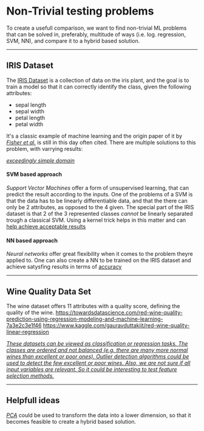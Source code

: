 # Non-Trivial testing problems

To create a usefull comparison, we want to find non-trivial ML problems that can be solved in, preferably, multitude of ways (i.e. log. regression, SVM, NN), and compare it to a hybrid based solution.



---

## IRIS Dataset

The [IRIS Dataset](https://archive.ics.uci.edu/ml/datasets/iris) is a collection of data on the iris plant, and the goal is to train a model so that it can correctly identify the class, given the following attributes:
- sepal length
- sepal width
- petal length
- petal width

It's a classic example of machine learning and the origin paper of it by [_Fisher et al._](https://onlinelibrary.wiley.com/doi/abs/10.1111/j.1469-1809.1936.tb02137.x) is still in this day often cited. There are multiple solutions to this problem, with varrying results:

[_exceedingly simple domain_](https://archive.ics.uci.edu/ml/datasets/iris)

#### SVM based approach

_Support Vector Machines_ offer a form of unsupervised learning, that can predict the result according to the inputs. One of the problems of a SVM is that the data has to be linearly differentiable data, and that the there can only be 2 attributes, as opposed to the 4 given. The special part of the IRIS dataset is that 2 of the 3 represented classes _cannot_ be linearly separated trough a classical SVM. Using a kernel trick helps in this matter and can [help achieve acceptable results](https://towardsdatascience.com/multiclass-classification-with-support-vector-machines-svm-kernel-trick-kernel-functions-f9d5377d6f02)

#### NN based approach

_Neural networks_ offer great flexibility when it comes to the problem theyre applied to. One can also create a NN to be trained on the IRIS dataset and achieve satysfing results in terms of [accuracy](https://www.kaggle.com/azzion/iris-data-set-classification-using-neural-network)

---

## Wine Quality Data Set

The wine dataset offers 11 attributes with a quality score, defining the quality of the wine. 
https://towardsdatascience.com/red-wine-quality-prediction-using-regression-modeling-and-machine-learning-7a3e2c3e1f46
https://www.kaggle.com/gauravduttakiit/red-wine-quality-linear-regression

[_These datasets can be viewed as classification or regression tasks. The classes are ordered and not balanced (e.g. there are many more normal wines than excellent or poor ones). Outlier detection algorithms could be used to detect the few excellent or poor wines. Also, we are not sure if all input variables are relevant. So it could be interesting to test feature selection methods._](https://archive.ics.uci.edu/ml/datasets/wine+quality)

---

## Helpfull ideas

[_PCA_](https://scikit-learn.org/stable/modules/generated/sklearn.decomposition.PCA.html) could be used to transform the data into a lower dimension, so that it becomes feasible to create a hybrid based solution.